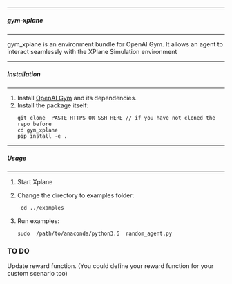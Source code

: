 ---------
##### gym-xplane
---------
gym_xplane is an  environment bundle for OpenAI Gym. It allows an agent to interact seamlessly with the XPlane Simulation environment 


-------------
##### Installation
---------

1. Install [OpenAI Gym](https://github.com/openai/gym) and its dependencies.
2. Install the package itself:
    ```
    git clone  PASTE HTTPS OR SSH HERE // if you have not cloned the repo before
    cd gym_xplane
    pip install -e .
    ```
-----------------
##### Usage
--------------------

1. Start Xplane 
2. Change the directory to examples folder:
   ```
    cd ../examples
    ```
2. Run examples:

    ``` 
    sudo  /path/to/anaconda/python3.6  random_agent.py 
    ```
   
    
   
### TO DO
   Update reward function. (You could define your reward function for your custom scenario too)
    
